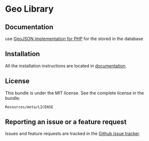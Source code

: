 Geo Library
=========

Documentation
-------------

use [GeoJSON implementation for PHP](https://github.com/jmikola/geojson) for the stored in the database

Installation
------------

All the installation instructions are located in [documentation](https://github.com/4devs/Geo/blob/master/Resources/doc/index.md).

License
-------

This bundle is under the MIT license. See the complete license in the bundle:

    Resources/meta/LICENSE

Reporting an issue or a feature request
---------------------------------------

Issues and feature requests are tracked in the [Github issue tracker](https://github.com/4devs/Geo/issues).
